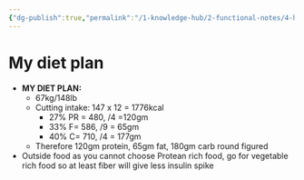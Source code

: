 ```yaml
---
{"dg-publish":true,"permalink":"/1-knowledge-hub/2-functional-notes/4-health-notes/chakradhar-health-notes/diet-draft-plan/","noteIcon":""}
---
```


# My diet plan

- **MY DIET PLAN:**
    - 67kg/148lb
    - Cutting intake: 147 x 12 = 1776kcal
        - 27% PR = 480, /4 =120gm
        - 33% F= 586, /9 = 65gm
        - 40% C= 710, /4 = 177gm
    - Therefore 120gm protein, 65gm fat, 180gm carb round figured
- Outside food as you cannot choose Protean rich food, go for vegetable rich food so at least fiber will give less insulin spike